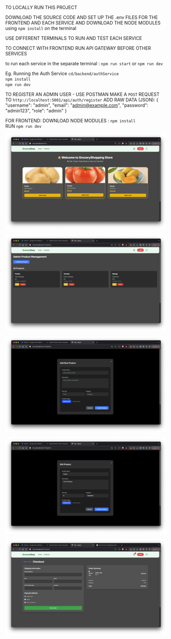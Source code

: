 TO LOCALLY RUN THIS PROJECT

DOWNLOAD THE SOURCE CODE AND SET UP THE .env FILES FOR THE FRONTEND AND EACH SERVICE AND DOWNLOAD THE NODE MODULES using `npm install` on the terminal   

USE DIFFERENT TERMINALS TO RUN AND TEST EACH SERVICE

TO CONNECT WITH FRONTEND RUN API GATEWAY BEFORE OTHER SERVICES 

to run each service in the separate terminal : `npm run start` or `npm run dev`

Eg. Running the Auth Service
`cd/backend/authService`    
`npm install`     
`npm run dev`    

TO REGISTER AN ADMIN USER - USE POSTMAN
MAKE A `POST` REQUEST TO `http://localhost:5001/api/auth/register`
ADD RAW DATA (JSON):
{
  "username": "admin",
  "email": "admin@example.com",
  "password": "admin123",
  "role": "admin"
}


FOR FRONTEND:
DOWNLOAD NODE MODULES : `npm install`     
RUN `npm run dev`

![image.png](./image.png)

![image-1.png](./image-1.png)

![image-2.png](./image-2.png)

![image-3.png](./image-3.png)

![image-4.png](./image-4.png)
